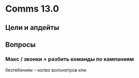# Comms 13.0

## Цели и апдейты

## Вопросы

### Макс / звонки + разбить команды по кампаниям

безтебенияк – колво волонетров кпи


